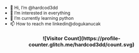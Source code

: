 - 👋 Hi, I’m @hardcod3dd
- 👀 I’m interested in everything
- 🌱 I’m currently learning python
- 📫 How to reach me linkedin@dogukanucak

<h3 style="text-align: center;">![Visitor Count](https://profile-counter.glitch.me/hardcod3dd/count.svg)</h3>

<!---
hardcod3dd/hardcod3dd is a ✨ special ✨ repository because its `README.md` (this file) appears on your GitHub profile.
You can click the Preview link to take a look at your changes.
--->
